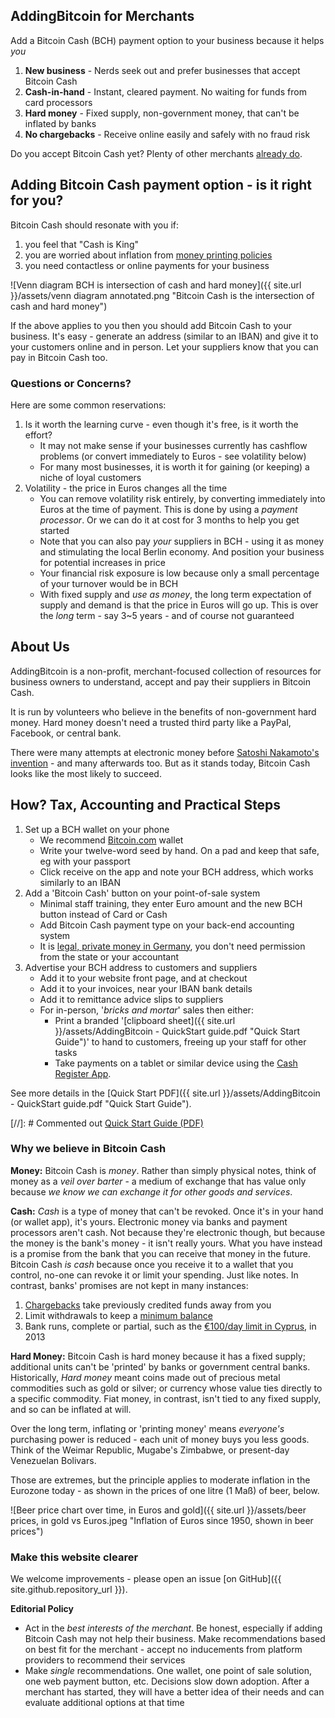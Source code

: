 ## AddingBitcoin for Merchants

Add a Bitcoin Cash (BCH) payment option to your business because it helps *you*

 1. **New business** - Nerds seek out and prefer businesses that accept Bitcoin Cash
 1. **Cash-in-hand** - Instant, cleared payment. No waiting for funds from card processors
 1. **Hard money** - Fixed supply, non-government money, that can't be inflated by banks
 1. **No chargebacks** - Receive online easily and safely with no fraud risk

Do you accept Bitcoin Cash yet?  Plenty of other merchants <a href="https://acceptbitcoin.cash" target="_blank">already do</a>.

## Adding Bitcoin Cash payment option - is it right for you?

Bitcoin Cash should resonate with you if:
1. you feel that "Cash is King"
1. you are worried about inflation from [money printing policies](#why-we-believe-in-bitcoin-cash)
1. you need contactless or online payments for your business

![Venn diagram BCH is intersection of cash and hard money]({{ site.url }}/assets/venn diagram annotated.png "Bitcoin Cash is the intersection of cash and hard money")

If the above applies to you then you should add Bitcoin Cash to your business. It's easy - generate an address (similar to an IBAN) and give it to your customers online and in person. Let your suppliers know that you can pay in Bitcoin Cash too.

### Questions or Concerns?

Here are some common reservations:

1. Is it worth the learning curve - even though it's free, is it worth the effort?
	* It may not make sense if your businesses currently has cashflow problems (or convert immediately to Euros - see volatility below)
	* For many most businesses, it is worth it for gaining (or keeping) a niche of loyal customers
1. Volatility - the price in Euros changes all the time
	* You can remove volatility risk entirely, by converting immediately into Euros at the time of payment. This is done by using a *payment processor*. Or we can do it at cost for 3 months to help you get started
	* Note that you can also pay *your* suppliers in BCH - using it as money and stimulating the local Berlin economy. And position your business for potential increases in price
	* Your financial risk exposure is low because only a small percentage of your turnover would be in BCH
	* With fixed supply and *use as money*, the long term expectation of supply and demand is that the price in Euros will go up. This is over the *long* term - say 3~5 years - and of course not guaranteed


## About Us

AddingBitcoin is a non-profit, merchant-focused collection of resources for business owners to understand, accept and pay their suppliers in Bitcoin Cash.

It is run by volunteers who believe in the benefits of non-government hard money. Hard money doesn't need a trusted third party like a PayPal, Facebook, or central bank.

There were many attempts at electronic money before <a href="https://www.bitcoincash.org/bitcoin.pdf" target="_blank">Satoshi Nakamoto's invention</a> - and many afterwards too. But as it stands today, Bitcoin Cash looks like the most likely to succeed.


## How? Tax, Accounting and Practical Steps

1. Set up a BCH wallet on your phone
	* We recommend <a href="https://wallet.bitcoin.com/" target="_blank">Bitcoin.com</a> wallet
	* Write your twelve-word seed by hand. On a pad and keep that safe, eg with your passport
	* Click receive on the app and note your BCH address, which works similarly to an IBAN
1. Add a 'Bitcoin Cash' button on your point-of-sale system
	* Minimal staff training, they enter Euro amount and the new BCH button instead of Card or Cash
	* Add Bitcoin Cash payment type on your back-end accounting system
	* It is [legal, private money in Germany](https://en.wikipedia.org/wiki/Legality_of_bitcoin_by_country_or_territory#Germany "On 19 August 2013, the German Finance Ministry announced that bitcoin is now essentially a unit of account and can be used for the purpose of tax and trading in the country. It is not classified as a foreign currency or e–money but stands as private money, according to the ministry."), you don't need permission from the state or your accountant
1. Advertise your BCH address to customers and suppliers
    * Add it to your website front page, and at checkout
	* Add it to your invoices, near your IBAN bank details
	* Add it to remittance advice slips to suppliers 
	* For in-person, '*bricks and mortar*' sales then either:
	  * Print a branded '[clipboard sheet]({{ site.url }}/assets/AddingBitcoin - QuickStart guide.pdf "Quick Start Guide")' to hand to customers, freeing up your staff for other tasks
	  * Take payments on a tablet or similar device using the [Cash Register App](https://www.bitcoin.com/bitcoin-cash-register/).

See more details in the [Quick Start PDF]({{ site.url }}/assets/AddingBitcoin - QuickStart guide.pdf "Quick Start Guide").

[//]: # Commented out <a href="AddingBitcoin - QuickStart guide.pdf" class="btn" target="_blank">Quick Start Guide (PDF)</a>



###  Why we believe in Bitcoin Cash

**Money:** Bitcoin Cash is *money*. Rather than simply physical notes, think of money as a *veil over barter* - a medium of exchange that has value only because *we know we can exchange it for other goods and services*.

**Cash:** *Cash* is a type of money that can't be revoked. Once it's in your hand (or wallet app), it's yours. Electronic money via banks and payment processors aren't cash. Not because they're electronic though, but because the money is the bank's money - it isn't really yours. What you have instead is a promise from the bank that you can receive that money in the future. Bitcoin Cash *is cash* because once you receive it to a wallet that you control, no-one can revoke it or limit your spending. Just like notes. In contrast, banks' promises are not kept in many instances:

 1. [Chargebacks](https://www.creditcards.com/credit-card-news/8-merchant-tips-avoid-chargebacks-1455.php) take previously credited funds away from you
 2. Limit withdrawals to keep a [minimum balance](https://www.paypal-community.com/t5/Merchant-services-Archive/Paypal-s-reserve-is-thievery/td-p/54876/page/3#)
 3. Bank runs, complete or partial, such as the [€100/day limit in Cyprus](https://www.rt.com/business/cyprus-bailout-withdrawal-banks-756/), in 2013


**Hard Money:** Bitcoin Cash is hard money because it has a fixed supply; additional units can't be 'printed' by banks or government central banks. Historically, *Hard money* meant coins made out of precious metal commodities such as gold or silver; or currency whose value ties directly to a specific commodity. Fiat money, in contrast, isn't tied to any fixed supply, and so can be inflated at will.

Over the long term, inflating or 'printing money' means *everyone's* purchasing power is reduced - each unit of money buys you less goods. Think of the Weimar Republic, Mugabe's Zimbabwe, or present-day Venezuelan Bolivars. 

Those are extremes, but the principle applies to moderate inflation in the Eurozone today - as shown in the prices of one litre (1 Maß) of beer, below.

![Beer price chart over time, in Euros and gold]({{ site.url }}/assets/beer prices, in gold vs Euros.jpeg "Inflation of Euros since 1950, shown in beer prices")


### Make this website clearer

We welcome improvements - please open an issue [on GitHub]({{ site.github.repository_url }}).

**Editorial Policy**

* Act in the *best interests of the merchant*. Be honest, especially if adding Bitcoin Cash may not help their business. Make recommendations based on best fit for the merchant - accept no inducements from platform providers to recommend their services
* Make *single* recommendations. One wallet, one point of sale solution, one web payment button, etc. Decisions slow down adoption. After a merchant has started, they will have a better idea of their needs and can evaluate additional options at that time

